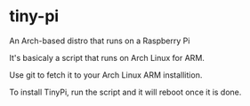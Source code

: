# tiny-pi
An Arch-based distro that runs on a Raspberry Pi

It's basicaly a script that runs on Arch Linux for ARM.

Use git to fetch it to your Arch Linux ARM installition.

To install TinyPi, run the script and it will reboot once it is done.
